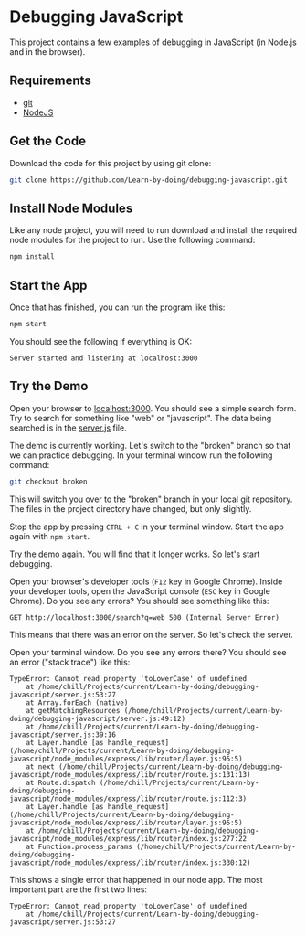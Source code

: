 # Debugging JavaScript

This project contains a few examples of debugging in JavaScript (in Node.js and in the browser).


## Requirements

* [git](https://git-scm.com/downloads)
* [NodeJS](https://nodejs.org/en/)


## Get the Code

Download the code for this project by using git clone:
```bash
git clone https://github.com/Learn-by-doing/debugging-javascript.git
```


## Install Node Modules

Like any node project, you will need to run download and install the required node modules for the project to run. Use the following command:
```bash
npm install
```


## Start the App

Once that has finished, you can run the program like this:
```bash
npm start
```

You should see the following if everything is OK:
```
Server started and listening at localhost:3000
```


## Try the Demo

Open your browser to [localhost:3000](http://localhost:3000). You should see a simple search form. Try to search for something like "web" or "javascript". The data being searched is in the [server.js](https://github.com/Learn-by-doing/debugging-javascript/blob/master/server.js#L16) file.

The demo is currently working. Let's switch to the "broken" branch so that we can practice debugging. In your terminal window run the following command:
```bash
git checkout broken
```
This will switch you over to the "broken" branch in your local git repository. The files in the project directory have changed, but only slightly.

Stop the app by pressing `CTRL + C` in your terminal window. Start the app again with `npm start`.

Try the demo again. You will find that it longer works. So let's start debugging.

Open your browser's developer tools (`F12` key in Google Chrome). Inside your developer tools, open the JavaScript console (`ESC` key in Google Chrome). Do you see any errors? You should see something like this:
```
GET http://localhost:3000/search?q=web 500 (Internal Server Error)
```
This means that there was an error on the server. So let's check the server.

Open your terminal window. Do you see any errors there? You should see an error ("stack trace") like this:
```
TypeError: Cannot read property 'toLowerCase' of undefined
    at /home/chill/Projects/current/Learn-by-doing/debugging-javascript/server.js:53:27
    at Array.forEach (native)
    at getMatchingResources (/home/chill/Projects/current/Learn-by-doing/debugging-javascript/server.js:49:12)
    at /home/chill/Projects/current/Learn-by-doing/debugging-javascript/server.js:39:16
    at Layer.handle [as handle_request] (/home/chill/Projects/current/Learn-by-doing/debugging-javascript/node_modules/express/lib/router/layer.js:95:5)
    at next (/home/chill/Projects/current/Learn-by-doing/debugging-javascript/node_modules/express/lib/router/route.js:131:13)
    at Route.dispatch (/home/chill/Projects/current/Learn-by-doing/debugging-javascript/node_modules/express/lib/router/route.js:112:3)
    at Layer.handle [as handle_request] (/home/chill/Projects/current/Learn-by-doing/debugging-javascript/node_modules/express/lib/router/layer.js:95:5)
    at /home/chill/Projects/current/Learn-by-doing/debugging-javascript/node_modules/express/lib/router/index.js:277:22
    at Function.process_params (/home/chill/Projects/current/Learn-by-doing/debugging-javascript/node_modules/express/lib/router/index.js:330:12)
```
This shows a single error that happened in our node app. The most important part are the first two lines:
```
TypeError: Cannot read property 'toLowerCase' of undefined
    at /home/chill/Projects/current/Learn-by-doing/debugging-javascript/server.js:53:27
```
